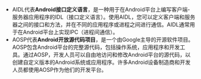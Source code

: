 - AIDL代表**Android接口定义语言**，是一种用于在Android平台上编写客户端-服务器应用程序的IDL（接口定义语言）。使用AIDL，您可以定义客户端和服务器之间的接口和方法，并在不同的应用程序或进程之间进行通信。AIDL通常用于在Android平台上实现IPC（进程间通信）。
- AOSP代表**Android开放源代码项目**，是一个由Google主导的开源软件项目。AOSP包含Android平台的完整源代码，包括操作系统，应用程序和开发工具。通过AOSP，开发人员可以自由地访问和修改Android平台的源代码，以创建自定义版本的Android系统或应用程序。许多Android设备制造商和开发人员都使用AOSP作为他们的开发平台。